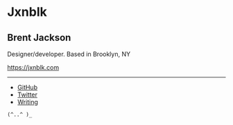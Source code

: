 
# Jxnblk

## Brent Jackson

Designer/developer.
Based in Brooklyn, NY

https://jxnblk.com

---

- [GitHub][]
- [Twitter][]
- [Writing][]

<!--

- [Styled System](https://jxnblk.com/styled-system)
- [MDX Deck](https://github.com/jxnblk/mdx-deck)
- [MDX Go](https://github.com/jxnblk/mdx-go)
- [Rebass](https://jxnblk.com/rebass)
- [Rebass Grid](https://rebassjs.org/grid/) (formerly grid-styled)

---

- [Colorable](https://colorable.jxnblk.com)
- [Hello Color](https://jxnblk.com/hello-color)
- [Palx](https://palx.jxnblk.com)
- [Monochrome](https://monochrome.jxnblk.com)
- [Grays](https://jxnblk.com/grays)
- [Shade](https://jxnblk.com/shade)
- [Microicon](https://icon.now.sh)
- [Basscss](http://basscss.com)
- [CSS Stats](https://cssstats.com)

---

- [Skullcat](http://jxnblk.com/skullcat)
- [Microbeats](http://microbeats.cc)
- [MrsJxn](https://mrsjxn.com)
- [Gifolio](http://jxnblk.com/gifolio)

-->

```
(^..^ )_
```

[github]: https://github.com/jxnblk
[twitter]: https://twitter.com/jxnblk
[writing]: http://jxnblk.com/blog


